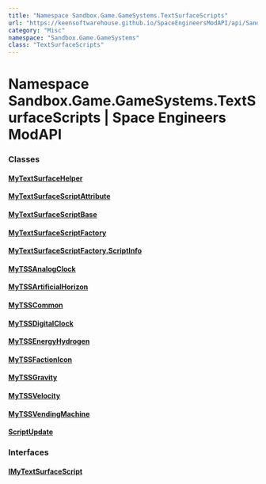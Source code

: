 ```yaml
---
title: "Namespace Sandbox.Game.GameSystems.TextSurfaceScripts"
url: "https://keensoftwarehouse.github.io/SpaceEngineersModAPI/api/Sandbox.Game.GameSystems.TextSurfaceScripts.html"
category: "Misc"
namespace: "Sandbox.Game.GameSystems"
class: "TextSurfaceScripts"
---
```


# Namespace Sandbox.Game.GameSystems.TextSurfaceScripts | Space Engineers ModAPI

### [](#classes)Classes

#### [](#mytextsurfacehelper)[MyTextSurfaceHelper](https://keensoftwarehouse.github.io/SpaceEngineersModAPI/api/Sandbox.Game.GameSystems.TextSurfaceScripts.MyTextSurfaceHelper.html)

#### [](#mytextsurfacescriptattribute)[MyTextSurfaceScriptAttribute](https://keensoftwarehouse.github.io/SpaceEngineersModAPI/api/Sandbox.Game.GameSystems.TextSurfaceScripts.MyTextSurfaceScriptAttribute.html)

#### [](#mytextsurfacescriptbase)[MyTextSurfaceScriptBase](https://keensoftwarehouse.github.io/SpaceEngineersModAPI/api/Sandbox.Game.GameSystems.TextSurfaceScripts.MyTextSurfaceScriptBase.html)

#### [](#mytextsurfacescriptfactory)[MyTextSurfaceScriptFactory](https://keensoftwarehouse.github.io/SpaceEngineersModAPI/api/Sandbox.Game.GameSystems.TextSurfaceScripts.MyTextSurfaceScriptFactory.html)

#### [](#mytextsurfacescriptfactory-scriptinfo)[MyTextSurfaceScriptFactory.ScriptInfo](https://keensoftwarehouse.github.io/SpaceEngineersModAPI/api/Sandbox.Game.GameSystems.TextSurfaceScripts.MyTextSurfaceScriptFactory.ScriptInfo.html)

#### [](#mytssanalogclock)[MyTSSAnalogClock](https://keensoftwarehouse.github.io/SpaceEngineersModAPI/api/Sandbox.Game.GameSystems.TextSurfaceScripts.MyTSSAnalogClock.html)

#### [](#mytssartificialhorizon)[MyTSSArtificialHorizon](https://keensoftwarehouse.github.io/SpaceEngineersModAPI/api/Sandbox.Game.GameSystems.TextSurfaceScripts.MyTSSArtificialHorizon.html)

#### [](#mytsscommon)[MyTSSCommon](https://keensoftwarehouse.github.io/SpaceEngineersModAPI/api/Sandbox.Game.GameSystems.TextSurfaceScripts.MyTSSCommon.html)

#### [](#mytssdigitalclock)[MyTSSDigitalClock](https://keensoftwarehouse.github.io/SpaceEngineersModAPI/api/Sandbox.Game.GameSystems.TextSurfaceScripts.MyTSSDigitalClock.html)

#### [](#mytssenergyhydrogen)[MyTSSEnergyHydrogen](https://keensoftwarehouse.github.io/SpaceEngineersModAPI/api/Sandbox.Game.GameSystems.TextSurfaceScripts.MyTSSEnergyHydrogen.html)

#### [](#mytssfactionicon)[MyTSSFactionIcon](https://keensoftwarehouse.github.io/SpaceEngineersModAPI/api/Sandbox.Game.GameSystems.TextSurfaceScripts.MyTSSFactionIcon.html)

#### [](#mytssgravity)[MyTSSGravity](https://keensoftwarehouse.github.io/SpaceEngineersModAPI/api/Sandbox.Game.GameSystems.TextSurfaceScripts.MyTSSGravity.html)

#### [](#mytssvelocity)[MyTSSVelocity](https://keensoftwarehouse.github.io/SpaceEngineersModAPI/api/Sandbox.Game.GameSystems.TextSurfaceScripts.MyTSSVelocity.html)

#### [](#mytssvendingmachine)[MyTSSVendingMachine](https://keensoftwarehouse.github.io/SpaceEngineersModAPI/api/Sandbox.Game.GameSystems.TextSurfaceScripts.MyTSSVendingMachine.html)

#### [](#scriptupdate)[ScriptUpdate](https://keensoftwarehouse.github.io/SpaceEngineersModAPI/api/Sandbox.Game.GameSystems.TextSurfaceScripts.ScriptUpdate.html)

### [](#interfaces)Interfaces

#### [](#imytextsurfacescript)[IMyTextSurfaceScript](https://keensoftwarehouse.github.io/SpaceEngineersModAPI/api/Sandbox.Game.GameSystems.TextSurfaceScripts.IMyTextSurfaceScript.html)